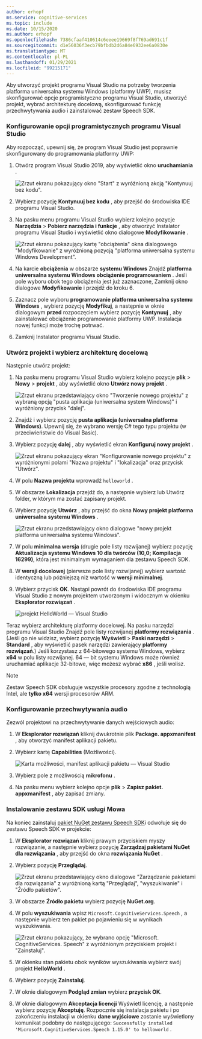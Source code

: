 ```yaml
---
author: erhopf
ms.service: cognitive-services
ms.topic: include
ms.date: 10/15/2020
ms.author: erhopf
ms.openlocfilehash: 7386cfaaf410614c6eeee19669f8f769ad691c1f
ms.sourcegitcommit: d1e56036f3ecb79bfbdb2d6a84e6932ee6a0830e
ms.translationtype: MT
ms.contentlocale: pl-PL
ms.lasthandoff: 01/29/2021
ms.locfileid: "99215171"
---
```

Aby utworzyć projekt programu Visual Studio na potrzeby tworzenia platforma uniwersalna systemu Windows (platformy UWP), musisz skonfigurować opcje programistyczne programu Visual Studio, utworzyć projekt, wybrać architekturę docelową, skonfigurować funkcję przechwytywania audio i zainstalować zestaw Speech SDK.

### <a name="set-up-visual-studio-development-options"></a>Konfigurowanie opcji programistycznych programu Visual Studio

Aby rozpocząć, upewnij się, że program Visual Studio jest poprawnie skonfigurowany do programowania platformy UWP:

1. Otwórz program Visual Studio 2019, aby wyświetlić okno **uruchamiania** .

   ![Zrzut ekranu pokazujący okno "Start" z wyróżnioną akcją "Kontynuuj bez kodu".](../articles/cognitive-services/Speech-Service/media/sdk/vs-enable-uwp-start-window.png)

1. Wybierz pozycję **Kontynuuj bez kodu** , aby przejść do środowiska IDE programu Visual Studio.

1. Na pasku menu programu Visual Studio wybierz kolejno pozycje **Narzędzia**  >  **Pobierz narzędzia i funkcje** , aby otworzyć Instalator programu Visual Studio i wyświetlić okno dialogowe **Modyfikowanie** .

   ![Zrzut ekranu pokazujący kartę "obciążenia" okna dialogowego "Modyfikowanie" z wyróżnioną pozycją "platforma uniwersalna systemu Windows Development".](../articles/cognitive-services/Speech-Service/media/sdk/vs-enable-uwp-workload.png)

1. Na karcie **obciążenia** w obszarze **systemu Windows** Znajdź **platforma uniwersalna systemu Windows obciążenie programowaniem** . Jeśli pole wyboru obok tego obciążenia jest już zaznaczone, Zamknij okno dialogowe **Modyfikowanie** i przejdź do kroku 6.

1. Zaznacz pole wyboru **programowanie platforma uniwersalna systemu Windows** , wybierz pozycję **Modyfikuj**, a następnie w oknie dialogowym **przed** rozpoczęciem wybierz pozycję **Kontynuuj** , aby zainstalować obciążenie programowanie platformy UWP. Instalacja nowej funkcji może trochę potrwać.

1. Zamknij Instalator programu Visual Studio.

### <a name="create-the-project-and-select-the-target-architecture"></a>Utwórz projekt i wybierz architekturę docelową

Następnie utwórz projekt:

1. Na pasku menu programu Visual Studio wybierz kolejno pozycje **plik**  >  **Nowy**  >  **projekt** , aby wyświetlić okno **Utwórz nowy projekt** .

   ![Zrzut ekranu przedstawiający okno "Tworzenie nowego projektu" z wybraną opcją "pusta aplikacja (uniwersalna system Windows)" i wyróżniony przycisk "dalej".](../articles/cognitive-services/Speech-Service/media/sdk/vs-enable-uwp-create-new-project.png)

1. Znajdź i wybierz pozycję **pusta aplikacja (uniwersalna platforma Windows)**. Upewnij się, że wybrano wersję C# tego typu projektu (w przeciwieństwie do Visual Basic).

1. Wybierz pozycję **dalej** , aby wyświetlić ekran **Konfiguruj nowy projekt** .

   ![Zrzut ekranu pokazujący ekran "Konfigurowanie nowego projektu" z wyróżnionymi polami "Nazwa projektu" i "lokalizacja" oraz przycisk "Utwórz".](../articles/cognitive-services/Speech-Service/media/sdk/vs-enable-uwp-configure-your-new-project.png)

1. W polu **Nazwa projektu** wprowadź `helloworld` .

1. W obszarze **Lokalizacja** przejdź do, a następnie wybierz lub Utwórz folder, w którym ma zostać zapisany projekt.

1. Wybierz pozycję **Utwórz** , aby przejść do okna **Nowy projekt platforma uniwersalna systemu Windows** .

   ![Zrzut ekranu przedstawiający okno dialogowe "nowy projekt platforma uniwersalna systemu Windows".](../articles/cognitive-services/Speech-Service/media/sdk/qs-csharp-uwp-02-new-uwp-project.png)

1. W polu **minimalna wersja** (drugie pole listy rozwijanej) wybierz pozycję **Aktualizacja systemu Windows 10 dla twórców (10,0; Kompilacja 16299)**, która jest minimalnym wymaganiem dla zestawu Speech SDK.

1. W **wersji docelowej** (pierwsze pole listy rozwijanej) wybierz wartość identyczną lub późniejszą niż wartość w **wersji minimalnej**.

1. Wybierz przycisk **OK**. Nastąpi powrót do środowiska IDE programu Visual Studio z nowym projektem utworzonym i widocznym w okienku **Eksplorator rozwiązań** .

   ![projekt HelloWorld — Visual Studio](../articles/cognitive-services/Speech-Service/media/sdk/vs-enable-uwp-helloworld.png)

Teraz wybierz architekturę platformy docelowej. Na pasku narzędzi programu Visual Studio Znajdź pole listy rozwijanej **platformy rozwiązania** . (Jeśli go nie widzisz, wybierz pozycję **Wyświetl**  >  **Paski narzędzi**  >  **Standard** , aby wyświetlić pasek narzędzi zawierający **platformy rozwiązań**.) Jeśli korzystasz z 64-bitowego systemu Windows, wybierz **x64** w polu listy rozwijanej. 64 — bit systemu Windows może również uruchamiać aplikacje 32-bitowe, więc możesz wybrać **x86** , jeśli wolisz.

> [!NOTE]
> Zestaw Speech SDK obsługuje wszystkie procesory zgodne z technologią Intel, ale **tylko x64** wersji procesorów ARM.

### <a name="set-up-audio-capture"></a>Konfigurowanie przechwytywania audio

Zezwól projektowi na przechwytywanie danych wejściowych audio:

1. W **Eksplorator rozwiązań** kliknij dwukrotnie plik **Package. appxmanifest** , aby otworzyć manifest aplikacji pakietu.

1. Wybierz kartę **Capabilities** (Możliwości).

   ![Karta możliwości, manifest aplikacji pakietu — Visual Studio](../articles/cognitive-services/Speech-Service/media/sdk/qs-csharp-uwp-07-capabilities.png)

1. Wybierz pole z możliwością **mikrofonu** .

1. Na pasku menu wybierz kolejno opcje **plik**  >  **Zapisz pakiet. appxmanifest** , aby zapisać zmiany.

### <a name="install-the-speech-sdk"></a>Instalowanie zestawu SDK usługi Mowa

Na koniec zainstaluj [pakiet NuGet zestawu Speech SDK](https://aka.ms/csspeech/nuget)i odwołuje się do zestawu Speech SDK w projekcie:

1. W **Eksplorator rozwiązań** kliknij prawym przyciskiem myszy rozwiązanie, a następnie wybierz pozycję **Zarządzaj pakietami NuGet dla rozwiązania** , aby przejść do okna **rozwiązania NuGet** .

1. Wybierz pozycję **Przeglądaj**.

   ![Zrzut ekranu przedstawiający okno dialogowe "Zarządzanie pakietami dla rozwiązania" z wyróżnioną kartą "Przeglądaj", "wyszukiwanie" i "Źródło pakietów".](../articles/cognitive-services/Speech-Service/media/sdk/vs-enable-uwp-nuget-solution-browse.png)

1. W obszarze **Źródło pakietu** wybierz pozycję **NuGet.org**.

1. W polu **wyszukiwania** wpisz `Microsoft.CognitiveServices.Speech` , a następnie wybierz ten pakiet po pojawieniu się w wynikach wyszukiwania.

   ![Zrzut ekranu pokazujący, że wybrano opcję "Microsoft. CognitiveServices. Speech" z wyróżnionym przyciskiem projekt i "Zainstaluj".](../articles/cognitive-services/Speech-Service/media/sdk/qs-csharp-uwp-05-nuget-install-1.0.0.png)

1. W okienku stan pakietu obok wyników wyszukiwania wybierz swój projekt **HelloWorld** .

1. Wybierz pozycję **Zainstaluj**.

1. W oknie dialogowym **Podgląd zmian** wybierz **przycisk OK**.

1. W oknie dialogowym **Akceptacja licencji** Wyświetl licencję, a następnie wybierz pozycję **Akceptuję**. Rozpocznie się instalacja pakietu i po zakończeniu instalacji w okienku **dane wyjściowe** zostanie wyświetlony komunikat podobny do następującego: `Successfully installed 'Microsoft.CognitiveServices.Speech 1.15.0' to helloworld` .
